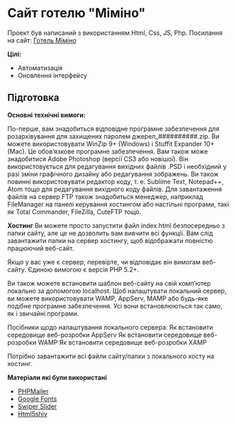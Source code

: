 
# Сайт готелю "Міміно"

 Проект був написаний  з використанням Html, Css, JS, Php.
 Посилання на сайт: [Готель Міміно](https://hotelmimino.000webhostapp.com/)

**Цілі:**
- Автоматизація
- Оновлення інтерфейсу

## Підготовка


**Основні технічні вимоги:**

По-перше, вам знадобиться відповідне програмне забезпечення для розархівування для захищених паролем джерел_##########.zip. Ви можете використовувати WinZip 9+ (Windows) і Stuffit Expander 10+ (Mac). Це обов’язкове програмне забезпечення.
Вам також може знадобитися Adobe Photoshop (версії CS3 або новішої). Він використовується для редагування вихідних файлів .PSD і необхідний у разі зміни графічного дизайну або редагування зображень.
Ви також повинні використовувати редактор коду, т. e. Sublime Text, Notepad++, Atom тощо для редагування вихідного коду файлів.
Для завантаження файлів на сервер FTP також знадобиться менеджер, наприклад FileManager на панелі керування хостингом або настільні програми, такі як Total Commander, FileZilla, CuteFTP тощо.

**Хостинг**
Ви можете просто запустити файл index.html безпосередньо з папки сайту, але це не дозволить вам вивчити всі функції. Вам слід завантажити папки на сервер хостингу, щоб відображати повністю працюючий веб-сайт.

Якщо у вас уже є сервер, перевірте, чи відповідає він вимогам веб-сайту. Єдиною вимогою є версія PHP 5.2+.

Ви також можете встановити шаблон веб-сайту на свій комп’ютер локально за допомогою localhost. Щоб налаштувати локальний сервер, ви можете використовувати WAMP, AppServ, MAMP або будь-яке подібне програмне забезпечення. Усі вони встановлюються так само, як і звичайні програми.

Посібники щодо налаштування локального сервера:
Як встановити середовище веб-розробки AppServ
Як встановити середовище веб-розробки WAMP
Як встановити середовище веб-розробки XAMP

Потрібно завантажити всі файли сайту/папки з локального хосту на хостинг.



**Матеріали які були використані**

- [PHPMailer](https://github.com/PHPMailer/PHPMailer/)
- [Google Fonts](https://fonts.google.com/)
- [Swiper Slider](https://swiperjs.com/)
- [Html5shiv](https://github.com/afarkas/html5shiv)

